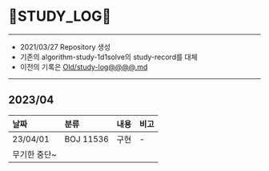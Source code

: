 # 📜STUDY_LOG📜
---
- 2021/03/27 Repository 생성
- 기존의 algorithm-study-1d1solve의 study-record를 대체
- 이전의 기록은 [Old/study-log@@@@.md](https://github.com/Oriburger/oriburger_study_log/blob/main/Old/study_log_2021.md)
---

## 2023/04

<div markdown="1">

|날짜|분류|내용|비고|
|:----|:----|:----|:----|
|23/04/01|BOJ 11536|구현|-|
|무기한 중단~||||

</div>

<!--

- 📔📚📙📘📗📒📃📜📄📑

-->
